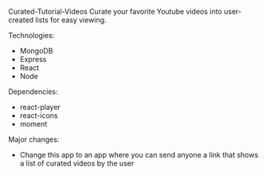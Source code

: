 Curated-Tutorial-Videos
Curate your favorite Youtube videos into user-created lists for easy viewing.

Technologies:
- MongoDB
- Express
- React
- Node

Dependencies:
- react-player
- react-icons
- moment

Major changes:
- Change this app to an app where you can send anyone a link that shows a list of curated videos by the user